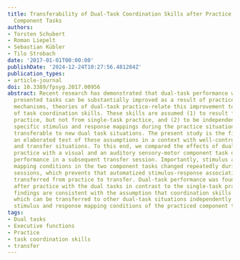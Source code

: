 ```yaml
---
title: Transferability of Dual-Task Coordination Skills after Practice with Changing
  Component Tasks
authors:
- Torsten Schubert
- Roman Liepelt
- Sebastian Kübler
- Tilo Strobach
date: '2017-01-01T00:00:00'
publishDate: '2024-12-24T10:27:56.481284Z'
publication_types:
- article-journal
doi: 10.3389/fpsyg.2017.00956
abstract: Recent research has demonstrated that dual-task performance with two simultaneously
  presented tasks can be substantially improved as a result of practice. Among other
  mechanisms, theories of dual-task practice-relate this improvement to the acquisition
  of task coordination skills. These skills are assumed (1) to result from dual-task
  practice, but not from single-task practice, and (2) to be independent from the
  specific stimulus and response mappings during the practice situation and, therefore,
  transferable to new dual task situations. The present study is the first that provides
  an elaborated test of these assumptions in a context with well-controllable practice
  and transfer situations. To this end, we compared the effects of dual-task and single-task
  practice with a visual and an auditory sensory-motor component task on the dual-task
  performance in a subsequent transfer session. Importantly, stimulus and stimulus-response
  mapping conditions in the two component tasks changed repeatedly during practice
  sessions, which prevents that automatized stimulus-response associations may be
  transferred from practice to transfer. Dual-task performance was found to be improved
  after practice with the dual tasks in contrast to the single-task practice. These
  findings are consistent with the assumption that coordination skills had been acquired,
  which can be transferred to other dual-task situations independently on the specific
  stimulus and response mapping conditions of the practiced component tasks.
tags:
- Dual tasks
- Executive functions
- Practice
- task coordination skills
- transfer
---
```

